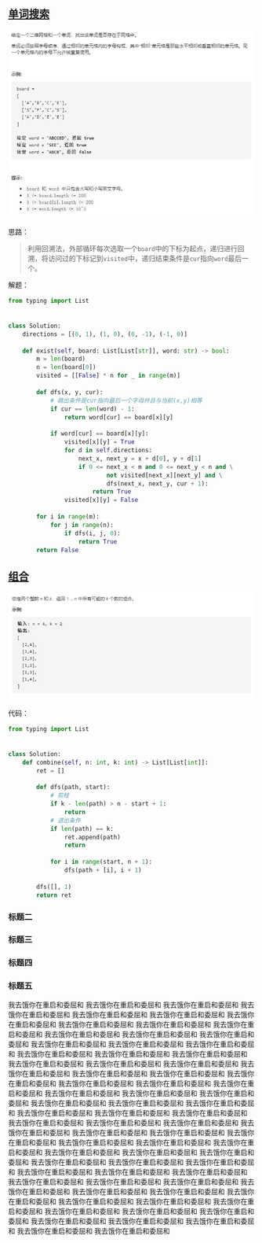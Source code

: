 ## [单词搜索](https://leetcode-cn.com/problems/word-search/)

![1602502277792](https://raw.githubusercontent.com/fadeawaylove/article-images/master/1602502277792.png)

思路：

>利用回溯法，外部循环每次选取一个`board`中的下标为起点，递归进行回溯，将访问过的下标记到`visited`中，递归结束条件是`cur`指向`word`最后一个。

解题：

```python
from typing import List


class Solution:
    directions = [(0, 1), (1, 0), (0, -1), (-1, 0)]

    def exist(self, board: List[List[str]], word: str) -> bool:
        m = len(board)
        n = len(board[0])
        visited = [[False] * n for _ in range(m)]

        def dfs(x, y, cur):
            # 跳出条件是cur指向最后一个字母并且与当前(x,y)相等
            if cur == len(word) - 1:
                return word[cur] == board[x][y]

            if word[cur] == board[x][y]:
                visited[x][y] = True
                for d in self.directions:
                    next_x, next_y = x + d[0], y + d[1]
                    if 0 <= next_x < m and 0 <= next_y < n and \
                            not visited[next_x][next_y] and \
                            dfs(next_x, next_y, cur + 1):
                        return True
                visited[x][y] = False

        for i in range(m):
            for j in range(n):
                if dfs(i, j, 0):
                    return True
        return False
```



## [组合](https://leetcode-cn.com/problems/combinations/)

![1602559561326](https://raw.githubusercontent.com/fadeawaylove/article-images/master/1602559561326.png)

代码：

```python
from typing import List


class Solution:
    def combine(self, n: int, k: int) -> List[List[int]]:
        ret = []

        def dfs(path, start):
            # 剪枝
            if k - len(path) > n - start + 1:
                return
            # 退出条件
            if len(path) == k:
                ret.append(path)
                return

            for i in range(start, n + 1):
                dfs(path + [i], i + 1)

        dfs([], 1)
        return ret
```







### 标题二
### 标题三

### 标题四
### 标题五


我去饿你在重启和委屈和
我去饿你在重启和委屈和
我去饿你在重启和委屈和
我去饿你在重启和委屈和
我去饿你在重启和委屈和
我去饿你在重启和委屈和
我去饿你在重启和委屈和
我去饿你在重启和委屈和
我去饿你在重启和委屈和
我去饿你在重启和委屈和
我去饿你在重启和委屈和
我去饿你在重启和委屈和
我去饿你在重启和委屈和
我去饿你在重启和委屈和
我去饿你在重启和委屈和
我去饿你在重启和委屈和
我去饿你在重启和委屈和
我去饿你在重启和委屈和
我去饿你在重启和委屈和
我去饿你在重启和委屈和
我去饿你在重启和委屈和
我去饿你在重启和委屈和
我去饿你在重启和委屈和
我去饿你在重启和委屈和
我去饿你在重启和委屈和
我去饿你在重启和委屈和
我去饿你在重启和委屈和
我去饿你在重启和委屈和
我去饿你在重启和委屈和
我去饿你在重启和委屈和
我去饿你在重启和委屈和
我去饿你在重启和委屈和
我去饿你在重启和委屈和
我去饿你在重启和委屈和
我去饿你在重启和委屈和
我去饿你在重启和委屈和
我去饿你在重启和委屈和
我去饿你在重启和委屈和
我去饿你在重启和委屈和
我去饿你在重启和委屈和
我去饿你在重启和委屈和
我去饿你在重启和委屈和
我去饿你在重启和委屈和
我去饿你在重启和委屈和
我去饿你在重启和委屈和
我去饿你在重启和委屈和
我去饿你在重启和委屈和
我去饿你在重启和委屈和
我去饿你在重启和委屈和
我去饿你在重启和委屈和
我去饿你在重启和委屈和
我去饿你在重启和委屈和
我去饿你在重启和委屈和
我去饿你在重启和委屈和
我去饿你在重启和委屈和
我去饿你在重启和委屈和
我去饿你在重启和委屈和
我去饿你在重启和委屈和
我去饿你在重启和委屈和
我去饿你在重启和委屈和
我去饿你在重启和委屈和
我去饿你在重启和委屈和
我去饿你在重启和委屈和
我去饿你在重启和委屈和
我去饿你在重启和委屈和
我去饿你在重启和委屈和
我去饿你在重启和委屈和
我去饿你在重启和委屈和
我去饿你在重启和委屈和
我去饿你在重启和委屈和
我去饿你在重启和委屈和
我去饿你在重启和委屈和
我去饿你在重启和委屈和
我去饿你在重启和委屈和
我去饿你在重启和委屈和